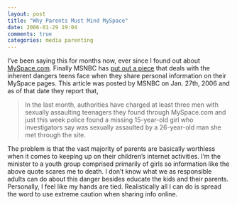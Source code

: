 ```yaml
---
layout: post
title: "Why Parents Must Mind MySpace"
date: 2006-01-29 19:04
comments: true
categories: media parenting
---
```

I&#8217;ve been saying this for months now, ever since I found out about <a title="Link to MySpace.com" href="http://myspace.com/">MySpace.com</a>.  Finally MSNBC has <a title="Link to MSNBC report" href="http://www.msnbc.msn.com/id/11064451/">put out a piece</a> that deals with the inherent dangers teens face when they share personal information on their MySpace pages.  This article was posted by MSNBC on Jan. 27th, 2006 and as of that date they report that,

> In the last month, authorities have charged at least three men with sexually assaulting teenagers they found through MySpace.com and just this week police found a missing 15-year-old girl who investigators say was sexually assaulted by a 26-year-old man she met through the site.

The problem is that the vast majority of parents are basically worthless when it comes to keeping up on their children&#8217;s internet activities.  I&#8217;m the minister to a youth group comprised primarily of girls so information like the above quote scares me to death.  I don&#8217;t know what we as responsible adults can do about this danger besides educate the kids and their parents.  Personally, I feel like my hands are tied.  Realistically all I can do is spread the word to use extreme caution when sharing info online.